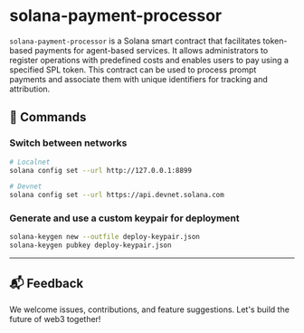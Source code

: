 # solana-payment-processor

`solana-payment-processor` is a Solana smart contract that facilitates token-based payments for agent-based services. It allows administrators to register operations with predefined costs and enables users to pay using a specified SPL token. This contract can be used to process prompt payments and associate them with unique identifiers for tracking and attribution.

## 🔧 Commands

### Switch between networks

```sh
# Localnet
solana config set --url http://127.0.0.1:8899

# Devnet
solana config set --url https://api.devnet.solana.com
```

### Generate and use a custom keypair for deployment

```sh
solana-keygen new --outfile deploy-keypair.json
solana-keygen pubkey deploy-keypair.json
```

---

## 📬 Feedback

We welcome issues, contributions, and feature suggestions. Let's build the future of web3 together!
